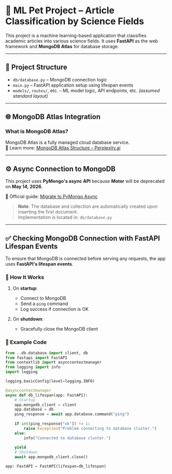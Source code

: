 # 🧠 ML Pet Project – Article Classification by Science Fields

This project is a machine learning-based application that classifies academic articles into various science fields. It uses **FastAPI** as the web framework and **MongoDB Atlas** for database storage.

---

## 📁 Project Structure

- `db/database.py` – MongoDB connection logic  
- `main.py` – FastAPI application setup using lifespan events  
- `models/`, `routes/`, etc. – ML model logic, API endpoints, etc. *(assumed standard layout)*

---

## 🌐 MongoDB Atlas Integration

### What is MongoDB Atlas?

MongoDB Atlas is a fully managed cloud database service.  
📖 Learn more: [MongoDB Atlas Structure – Perplexity.ai](https://www.perplexity.ai/search/what-is-the-structure-of-mogng-Hwz.KmnnSnuwrxcXm.ttTw)

---

## ⚙️ Async Connection to MongoDB

This project uses **PyMongo's async API** because **Motor** will be deprecated on **May 14, 2026**.

📖 Official guide: [Migrate to PyMongo Async](https://www.mongodb.com/docs/languages/python/pymongo-driver/current/reference/migration/)

> **Note**: The database and collection are automatically created upon inserting the first document.  
> Implementation is located in: `db/database.py`

---

## ✅ Checking MongoDB Connection with FastAPI Lifespan Events

To ensure that MongoDB is connected before serving any requests, the app uses **FastAPI's lifespan events**.

### 🔄 How It Works

1. On **startup**:
   - Connect to MongoDB
   - Send a `ping` command
   - Log success if connection is OK

2. On **shutdown**:
   - Gracefully close the MongoDB client

### 🧩 Example Code

```python
from ..db.database import client, db
from fastapi import FastAPI
from contextlib import asynccontextmanager
from logging import info
import logging

logging.basicConfig(level=logging.INFO)

@asynccontextmanager
async def db_lifespan(app: FastAPI):
    # Startup
    app.mongodb_client = client
    app.database = db
    ping_response = await app.database.command("ping")
    
    if int(ping_response["ok"]) != 1:
        raise Exception("Problem connecting to database cluster.")
    else:
        info("Connected to database cluster.")
    
    yield
    # Shutdown
    await app.mongodb_client.close()

app: FastAPI = FastAPI(lifespan=db_lifespan)

